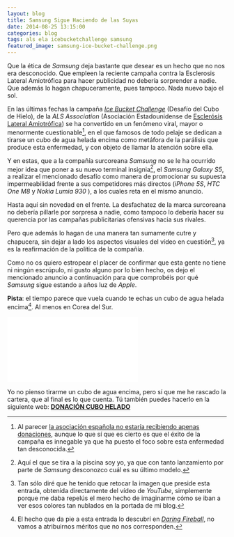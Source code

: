 ```yaml
---
layout: blog
title: Samsung Sigue Haciendo de las Suyas
date: 2014-08-25 13:15:00
categories: blog
tags: als ela icebucketchallenge samsung
featured_image: samsung-ice-bucket-challenge.png
---
```

Que la ética de *Samsung* deja bastante que desear es un hecho que no nos era desconocido. Que empleen la reciente campaña contra la Esclerosis Lateral Amiotrófica para hacer publicidad no debería sorprender a nadie. Que además lo hagan chapuceramente, pues tampoco. Nada nuevo bajo el sol.<Sigue Leyendo>

En las últimas fechas la campaña [*Ice Bucket Challenge*](http://www.alsa.org/news/archive/als-ice-bucket-challenge.html) (Desafío del Cubo de Hielo), de la *ALS Association* (Asociación Estadounidense de [Esclerósis Lateral Amiotrófica](https://es.wikipedia.org/wiki/Esclerosis_lateral_amiotrófica)) se ha convertido en un fenómeno viral, mayor o menormente cuestionable[^1], en el que famosos de todo pelaje se dedican a tirarse un cubo de agua helada encima como metáfora de la parálisis que produce esta enfermedad, y con objeto de llamar la atención sobre ella.   
  
Y en estas, que a la compañía surcoreana *Samsung* no se le ha ocurrido mejor idea que poner a su nuevo terminal insignia[^2], el *Samsung Galaxy S5*, a realizar el mencionado desafío como manera de promocionar su supuesta impermeabilidad frente a sus competidores más directos (*iPhone 5S*, *HTC One M8* y *Nokia Lumia 930* ), a los cuales reta en el mismo anuncio.
  
Hasta aquí sin novedad en el frente. La desfachatez de la marca surcoreana no debería pillarle por sorpresa a nadie, como tampoco lo debería hacer su querencia por las campañas publicitarias ofensivas hacia sus rivales.   
  
Pero que además lo hagan de una manera tan sumamente cutre y chapucera, sin dejar a lado los aspectos visuales del vídeo en cuestión[^3], ya es la reafirmación de la política de la compañía.  

Como no os quiero estropear el placer de confirmar que esta gente no tiene ni ningún escrúpulo, ni gusto alguno por lo bien hecho, os dejo el mencionado anuncio a continuación para que comprobéis por qué *Samsung* sigue estando a años luz de *Apple*.  
  
**Pista**: el tiempo parece que vuela cuando te echas un cubo de agua helada encima[^4]. Al menos en Corea del Sur. 
  
<div class='embed-container'><iframe src="//www.youtube.com/embed/6w4Gqt-ljb4" frameborder="0" allowfullscreen></iframe></div>      
  
<span class="highlight">Yo no pienso tirarme un cubo de agua encima, pero sí que me he rascado la cartera, que al final es lo que cuenta. Tú también puedes hacerlo en la siguiente web: [**DONACIÓN CUBO HELADO**](http://www.eventosadela.com/evento.php?id=9)</span>
  



[^1]: Al parecer [la asociación española no estaría recibiendo apenas donaciones](http://www.antena3.com/noticias/salud/presidenta-adela-asegura-que-estan-recibiendo-donaciones-ice-bucket-challenge_2014082100115.html), aunque lo que sí que es cierto es que el éxito de la campaña es innegable ya que ha puesto el foco sobre esta enfermedad tan desconocida.

[^2]: Aquí el que se tira a la piscina soy yo, ya que con tanto lanzamiento por parte de *Samsung* desconozco cuál es su último modelo.  
  
[^3]: Tan sólo diré que he tenido que retocar la imagen que preside esta entrada, obtenida directamente del vídeo de *YouTube*, simplemente porque me daba repelús el mero hecho de imaginarme cómo se iban a ver esos colores tan nublados en la portada de mi blog.  
  
[^4]: El hecho que da pie a esta entrada lo descubrí en [*Daring Fireball*](http://daringfireball.net/linked/2014/08/22/samsung-als-challenge), no vamos a atribuirnos méritos que no nos corresponden.
